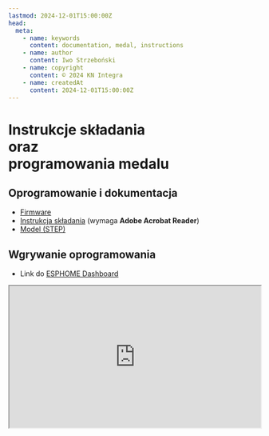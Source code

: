 ```yaml
---
lastmod: 2024-12-01T15:00:00Z
head:
  meta:
    - name: keywords
      content: documentation, medal, instructions
    - name: author
      content: Iwo Strzeboński
    - name: copyright
      content: © 2024 KN Integra
    - name: createdAt
      content: 2024-12-01T15:00:00Z
---
```


# Instrukcje składania<br /> oraz <br />programowania medalu

## Oprogramowanie i dokumentacja

* [Firmware](https://github.com/KN-Integra/robocomp.content/blob/main/assets/firmware/medal.factory.bin?raw=true)
* [Instrukcja składania](https://github.com/KN-Integra/robocomp.content/blob/main/assets/pdf/medal.instrukcja.pdf?raw=true) (wymaga **Adobe Acrobat Reader**)
* [Model (STEP)](https://github.com/KN-Integra/robocomp.content/blob/main/assets/3d/medal.step?raw=true)


## Wgrywanie oprogramowania

* Link do [ESPHOME Dashboard](https://web.esphome.io/?dashboard_install)

<iframe src="
https://web.esphome.io/?dashboard_install" style="width: 100%; aspect-ratio: 16/9" allow="serial *" sandbox="allow-forms allow-modals allow-popups allow-presentation allow-same-origin allow-scripts" />


## Model 3D

<!-- markdownlint-disable MD003 MD013 -->
::model-renderer
---
model: https://github.com/KN-Integra/robocomp.content/blob/main/assets/3d/medal.glb?raw=true
---
::
<!-- markdownlint-enable MD003 MD013 -->

